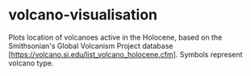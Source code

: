 # volcano-visualisation

Plots location of volcanoes active in the Holocene, based on the Smithsonian's Global Volcanism Project database [https://volcano.si.edu/list_volcano_holocene.cfm].
Symbols represent volcano type.
